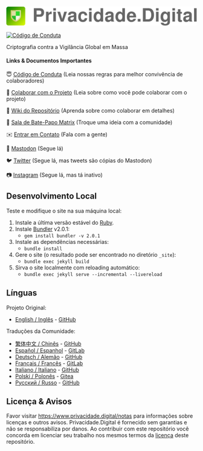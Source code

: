 [![Privacidade.Digital](https://github.com/PrivacidadeDigital/privacidade.digital/blob/master/assets/img/svg/layout/brand/horizontal-light.svg)](https://www.privacidade.digital/)

[![Código de Conduta](https://img.shields.io/badge/Contributor%20Covenant-v1.4%20adotado-ff69b4.svg)](CODE_OF_CONDUCT.md)

Criptografia contra a Vigilância Global em Massa

#### Links & Documentos Importantes

:innocent: [Código de Conduta](.github/CODE_OF_CONDUCT.md) (Leia nossas regras para melhor convivência de colaboradores)

:muscle: [Colaborar com o Projeto](.github/CONTRIBUTING.md) (Leia sobre como você pode colaborar com o projeto)

:book: [Wiki do Repositório](https://github.com/PrivacidadeDigital/privacidade.digital/wiki) (Aprenda sobre como colaborar em detalhes)

:speech_balloon: [Sala de Bate-Papo Matrix](https://matrix.to/#/#privacidade.digital-geral:matrix.org) (Troque uma ideia com a comunidade)

:envelope: [Entrar em Contato](https://www.privacidade.digital/sobre/#contato) (Fala com a gente)

:elephant: [Mastodon](https://mastodon.social/@PrivacidadeJa) (Segue lá)

:bird: [Twitter](https://twitter.com/PrivacidadeJa) (Segue lá, mas tweets são cópias do Mastodon)

:camera: [Instagram](https://www.instagram.com/privacidade.digital) (Segue lá, mas tá inativo)

## Desenvolvimento Local

Teste e modifique o site na sua máquina local:

1. Instale a última versão estável do [Ruby](https://www.ruby-lang.org/pt/documentation/installation/).
1. Instale [Bundler](https://bundler.io/) v2.0.1:
    * `gem install bundler -v 2.0.1`
1. Instale as dependências necessárias:
    * `bundle install`
1. Gere o site (o resultado pode ser encontrado no diretório `_site`):
    * `bundle exec jekyll build`
1. Sirva o site localmente com reloading automático:
    * `bundle exec jekyll serve --incremental --livereload`

## Línguas

Projeto Original:

- [English / Inglês](https://www.privacytools.io) - [GitHub](https://github.com/privacytoolsIO/privacytools.io)

Traduções da Comunidade:

- [繁体中文 / Chinês](https://privacytools.twngo.xyz/) - [GitHub](https://github.com/twngo/privacytools-zh)
- [Español / Espanhol](https://victorhck.gitlab.io/privacytools-es/) - [GitLab](https://gitlab.com/victorhck/privacytools-es)
- [Deutsch / Alemão](https://privacytools.it-sec.rocks/) - [GitHub](https://github.com/Anon215/privacytools.it-sec.rocks)
- [Français / Francês](https://privacytools.dreads-unlock.fr/) - [GitLab](https://gitlab.com/Booteille/privacytools)
- [Italiano / Italiano](https://privacytools-it.github.io/) - [GitHub](https://github.com/privacytools-it/privacytools-it.github.io)
- [Polski / Polonês](https://pl.privacytools.io) - [Gitea](https://git.privacytools.io/pl-privacytoolsIO/pl.privacytools.io)
- [Русский / Russo](https://privacytools.ru) - [GitHub](https://github.com/c0rdis/privacytools.ru)

## Licença & Avisos

Favor visitar https://www.privacidade.digital/notas para informações sobre licenças e outros avisos. Privacidade.Digital é fornecido sem garantias e não se responsabiliza por danos. Ao contribuir com este repositório você concorda em licenciar seu trabalho nos mesmos termos da [licença](https://github.com/PrivacidadeDigital/Privacidade.Digital/blob/master/LICENSE.txt) deste repositório.
